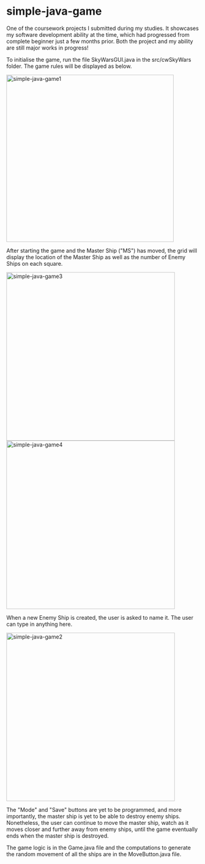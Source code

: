 # simple-java-game

One of the coursework projects I submitted during my studies. It showcases my software development ability at the time, which had progressed from complete beginner just a few months prior. Both the project and my ability are still major works in progress!

To initialise the game, run the file SkyWarsGUI.java in the src/cwSkyWars folder. The game rules will be displayed as below.

<img width="437" alt="simple-java-game1" src="https://user-images.githubusercontent.com/74419106/136768604-e0193943-11df-4f82-b905-5779b3b6e7f6.png">

After starting the game and the Master Ship ("MS") has moved, the grid will display the location of the Master Ship as well as the number of Enemy Ships on each square.

<img width="440" alt="simple-java-game3" src="https://user-images.githubusercontent.com/74419106/136769023-5738df62-c05c-4da1-b4a6-64e191965707.png">

<img width="440" alt="simple-java-game4" src="https://user-images.githubusercontent.com/74419106/136769053-28d3222e-2731-4539-88e9-fcced3694a5d.png">

When a new Enemy Ship is created, the user is asked to name it. The user can type in anything here.

<img width="440" alt="simple-java-game2" src="https://user-images.githubusercontent.com/74419106/136769379-27f11556-5455-4c25-be82-f5e53ab178ae.png">

The "Mode" and "Save" buttons are yet to be programmed, and more importantly, the master ship is yet to be able to destroy enemy ships. Nonetheless, the user can continue to move the master ship, watch as it moves closer and further away from enemy ships, until the game eventually ends when the master ship is destroyed.

The game logic is in the Game.java file and the computations to generate the random movement of all the ships are in the MoveButton.java file.

